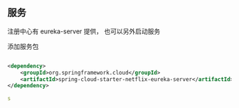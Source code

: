 ## 服务

注册中心有 eureka-server 提供， 也可以另外启动服务

添加服务包
```xml

<dependency>
    <groupId>org.springframework.cloud</groupId>
    <artifactId>spring-cloud-starter-netflix-eureka-server</artifactId>
</dependency>
```

```yaml
s
```